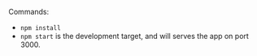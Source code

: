 
Commands:
* `npm install`
* `npm start` is the development target, and will serves the app on port 3000.
